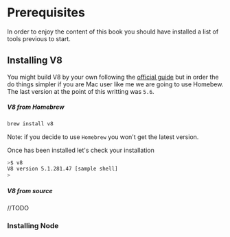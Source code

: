 # Prerequisites

In order to enjoy the content of this book you should have installed a list of tools previous to start.

## Installing V8 

You might build V8 by your own following the [official guide](https://github.com/v8/v8/wiki/Building%20with%20GN) but in order the do things simpler if you are Mac user like me we are going to use Homebew. The last version at the point of this writting was `5.6`. 

##### V8 from Homebrew

````bash
brew install v8
````
Note: if you decide to use `Homebrew` you won't get the latest version.

Once has been installed let's check your installation

````bash
>$ v8
V8 version 5.1.281.47 [sample shell]
> 
````
##### V8 from source

//TODO

### Installing Node


